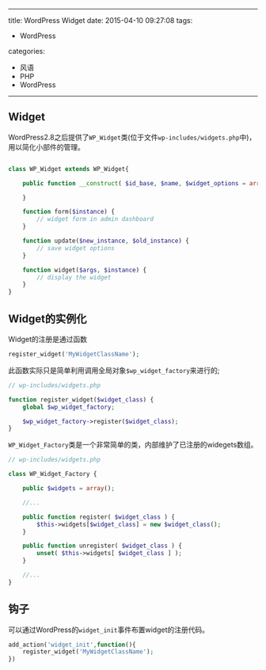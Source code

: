 
---
title: WordPress Widget 
date: 2015-04-10 09:27:08
tags:
- WordPress

categories:
- 风语
- PHP
- WordPress
---


## Widget

WordPress2.8之后提供了`WP_Widget`类(位于文件`wp-includes/widgets.php`中)，用以简化小部件的管理。

```PHP

class WP_Widget extends WP_Widget{

	public function __construct( $id_base, $name, $widget_options = array(), $control_options = array() ) {

    }

    function form($instance) {
        // widget form in admin dashboard
    }

    function update($new_instance, $old_instance) {
        // save widget options
    }

    function widget($args, $instance) {
        // display the widget
    }
}

```



## Widget的实例化

Widget的注册是通过函数

```PHP
register_widget('MyWidgetClassName');
```

此函数实际只是简单利用调用全局对象`$wp_widget_factory`来进行的;

```PHP
// wp-includes/widgets.php

function register_widget($widget_class) {
	global $wp_widget_factory;

	$wp_widget_factory->register($widget_class);
}
```

`WP_Widget_Factory`类是一个非常简单的类，内部维护了已注册的widegets数组。


```PHP
// wp-includes/widgets.php

class WP_Widget_Factory {

	public $widgets = array();

    //...

    public function register( $widget_class ) {
        $this->widgets[$widget_class] = new $widget_class();
    }

	public function unregister( $widget_class ) {
		unset( $this->widgets[ $widget_class ] );
	}

    //...
}
```


## 钩子

可以通过WordPress的`widget_init`事件布置widget的注册代码。

```PHP
add_action('widget_init',function(){
    register_widget('MyWidgetClassName');
})
```
